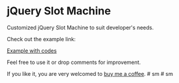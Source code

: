# jQuery Slot Machine
Customized jQuery Slot Machine to suit developer's needs.

Check out the example link:

[Example with codes](https://momokang.github.io/slotmachine/)

Feel free to use it or drop comments for improvement.

If you like it, you are very welcomed to [buy me a coffee](https://www.paypal.me/kang7000/10).
#   s m  
 #   s m  
 